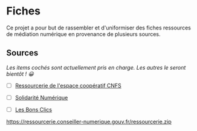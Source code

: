 # Fiches

Ce projet a pour but de rassembler et d'uniformiser des fiches ressources de médiation numérique en provenance de plusieurs sources.

## Sources

*Les items cochés sont actuellement pris en charge. Les autres le seront bientôt ! 😀*

- [ ] [Ressourcerie de l'espace coopératif CNFS](https://coop.conseiller-numerique.gouv.fr/ressourcerie)
- [ ] [Solidarité Numérique](https://www.solidarite-numerique.fr/)
- [ ] [Les Bons Clics](https://www.lesbonsclics.fr/fr/espace-apprenant/)


https://ressourcerie.conseiller-numerique.gouv.fr/ressourcerie.zip